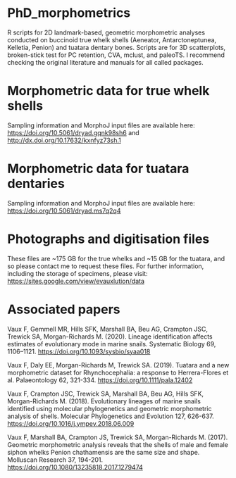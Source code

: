 # PhD_morphometrics
R scripts for 2D landmark-based, geometric morphometric analyses conducted on buccinoid true whelk shells (Aeneator, Antarctoneptunea, Kelletia, Penion) and tuatara dentary bones. Scripts are for 3D scatterplots, broken-stick test for PC retention, CVA, mclust, and paleoTS. I recommend checking the original literature and manuals for all called packages.

# Morphometric data for true whelk shells
Sampling information and MorphoJ input files are available here: https://doi.org/10.5061/dryad.gqnk98sh6 and http://dx.doi.org/10.17632/kxnfyz73sh.1

# Morphometric data for tuatara dentaries
Sampling information and MorphoJ input files are available here: https://doi.org/10.5061/dryad.ms7q2q4

# Photographs and digitisation files
These files are ~175 GB for the true whelks and ~15 GB for the tuatara, and so please contact me to request these files. For further information, including the storage of specimens, please visit: https://sites.google.com/view/evauxlution/data

# Associated papers
Vaux F, Gemmell MR, Hills SFK, Marshall BA, Beu AG, Crampton JSC, Trewick SA, Morgan-Richards M. (2020). Lineage identification affects estimates of evolutionary mode in marine snails. Systematic Biology 69, 1106–1121.
https://doi.org/10.1093/sysbio/syaa018

Vaux F, Daly EE, Morgan-Richards M, Trewick SA. (2019). Tuatara and a new morphometric dataset for Rhynchocephalia: a response to Herrera-Flores et al. Palaeontology 62, 321-334.
https://doi.org/10.1111/pala.12402

Vaux F, Crampton JSC, Trewick SA, Marshall BA, Beu AG, Hills SFK, Morgan-Richards M. (2018). Evolutionary lineages of marine snails identified using molecular phylogenetics and geometric morphometric analysis of shells. Molecular Phylogenetics and Evolution 127, 626-637.
https://doi.org/10.1016/j.ympev.2018.06.009 

Vaux F, Marshall BA, Crampton JS, Trewick SA, Morgan-Richards M. (2017). Geometric morphometric analysis reveals that the shells of male and female siphon whelks Penion chathamensis are the same size and shape. Molluscan Research 37, 194-201.
https://doi.org/10.1080/13235818.2017.1279474
